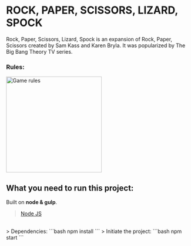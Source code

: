 # ROCK, PAPER, SCISSORS, LIZARD, SPOCK

Rock, Paper, Scissors, Lizard, Spock is an expansion of Rock, Paper, Scissors created by Sam Kass and Karen Bryla. It was popularized by The Big Bang Theory TV series.

### Rules:
<img align="center" alt="Game rules" width="260px" src="https://external-preview.redd.it/s1gKXCfO8HzkBqTlpb58mTvdkoJ6WvmdJI6MGdlOM_Y.jpg?auto=webp&s=e97fe55a1523a14b5ed161ec008906e966665eea" />

## What you need to run this project:
Built on **node & gulp**.

> [Node JS](https://nodejs.org/)
<br>
> Dependencies: 
```bash
npm install
```
> Initiate the project: 
```bash
npm start
```
